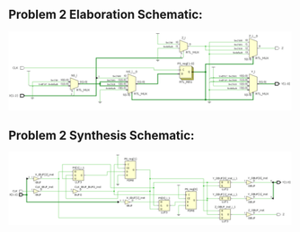 ## Problem 2 Elaboration Schematic:
![rtl](rtl.png "rtl")

## Problem 2 Synthesis Schematic:
![synth](synth.png "synth")
